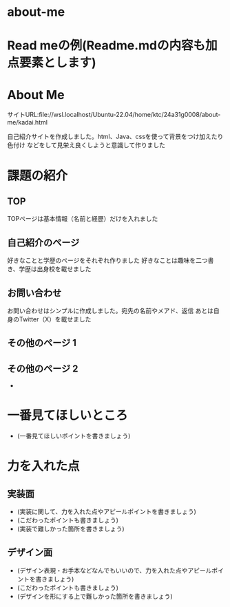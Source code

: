 # about-me 
# Read meの例(Readme.mdの内容も加点要素とします)

# About Me 

サイトURL:file://wsl.localhost/Ubuntu-22.04/home/ktc/24a31g0008/about-me/kadai.html

自己紹介サイトを作成しました。html、Java、cssを使って背景をつけ加えたり色付け
などをして見栄え良くしようと意識して作りました


# 課題の紹介

## TOP

TOPページは基本情報（名前と経歴）だけを入れました

## 自己紹介のページ

好きなことと学歴のページをそれぞれ作りました
好きなことは趣味を二つ書き、学歴は出身校を載せました


## お問い合わせ

お問い合わせはシンプルに作成しました。宛先の名前やメアド、返信
あとは自身のTwitter（X）を載せました

## その他のページ 1


## その他のページ 2

- 

# 一番見てほしいところ

- (一番見てほしいポイントを書きましょう)

# 力を入れた点

## 実装面

- (実装に関して、力を入れた点やアピールポイントを書きましょう)
- (こだわったポイントも書きましょう)
- (実装で難しかった箇所を書きましょう)

## デザイン面

- (デザイン表現・お手本などなんでもいいので、力を入れた点やアピールポイントを書きましょう)
- (こだわったポイントも書きましょう)
- (デザインを形にする上で難しかった箇所を書きましょう)
